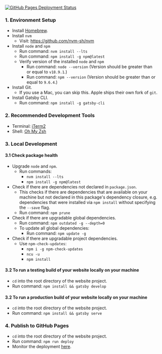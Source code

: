 [![GitHub Pages Deployment Status](https://github.com/naw-db/naw-db.github.io/actions/workflows/pages/pages-build-deployment/badge.svg)](https://github.com/naw-db/naw-db.github.io/actions/workflows/pages/pages-build-deployment)

### 1. Environment Setup
* Install [Homebrew](https://docs.brew.sh/Installation).
* Install `nvm`
   * Visit: https://github.com/nvm-sh/nvm
* Install `node` and `npm`
   * Run command: `nvm install --lts`
   * Run command: `npm install -g npm@latest`
   * Verify version of the installed `node` and `npm`
      * Run command: `node --version` (Version should be greater than or equal to `v18.9.1`.)
      * Run command: `npm --version` (Version should be greater than or equal to `9.6.4`.)
* Install Git.
   * If you use a Mac, you can skip this. Apple ships their own fork of `git`.
* Install Gatsby CLI.
   * Run command: `npm install -g gatsby-cli`

### 2. Recommended Development Tools
* Terminal: [iTerm2](https://www.iterm2.com/)
* Shell: [Oh My Zsh](https://github.com/robbyrussell/oh-my-zsh)

### 3. Local Development
#### 3.1 Check package health
* Upgrade `node` and `npm`.
   * Run commands:
      * `nvm install --lts`
      * `npm install -g npm@latest`
* Check if there are dependencies not declared in `package.json`.
   * This checks if there are dependencies that are available on your machine but not declared in this package's dependency closure, e.g. dependencies that were installed via `npm install` without specifying the `--save` flag.
   * Run command: `npm prune`
* Check if there are upgradable global dependencies.
   * Run command: `npm outdated -g --depth=0`
   * To update all global dependencies:
      * Run command: `npm update -g`
* Check if there are upgradable project dependencies.
   * Use `npm-check-updates`:
      * `npm i -g npm-check-updates`
      * `ncu -u`
      * `npm install`

#### 3.2 To run a testing build of your website locally on your machine
* `cd` into the root directory of the website project.
* Run command: `npm install && gatsby develop`

#### 3.2 To run a production build of your website locally on your machine
* `cd` into the root directory of the website project.
* Run command: `npm install && gatsby serve`

### 4. Publish to GitHub Pages
* `cd` into the root directory of the website project.
* Run command: `npm run deploy`
* Monitor the deployment [here](https://github.com/naw-db/naw-db.github.io/actions/workflows/pages/pages-build-deployment).

